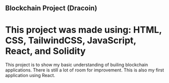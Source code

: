 ## Blockchain Project (Dracoin)

# This project was made using: HTML, CSS, TailwindCSS, JavaScript, React, and Solidity

This project is to show my basic understanding of builing blockchain applications. There is still a lot of room for improvement. This is also my first application using React.
